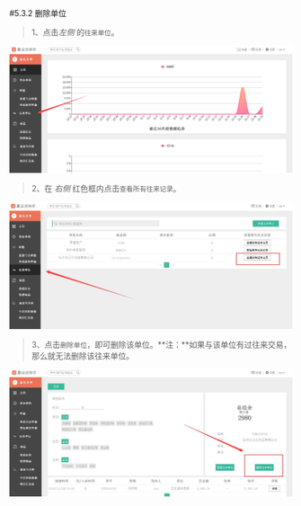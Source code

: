 #5.3.2 删除单位

>1、点击*左侧* 的`往来单位`。

![](./images/newunit.png)

>2、在 *右侧* 红色框内点击`查看所有往来记录`。

![删除单位1](./images/deleteunit1.jpg)
>3、点击`删除单位`，即可删除该单位。**注：**如果与该单位有过往来交易，那么就无法删除该往来单位。

![删除单位2](./images/deleteunit2.jpg)

